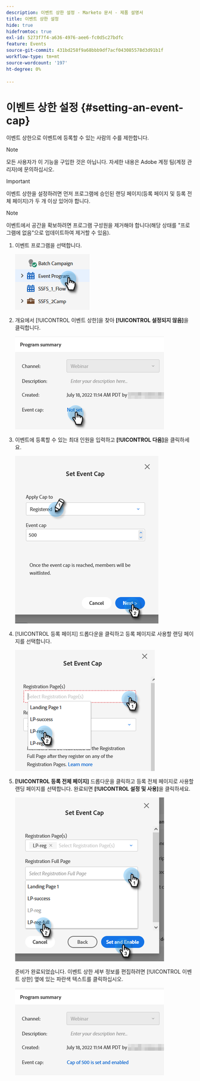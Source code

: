 ```yaml
---
description: 이벤트 상한 설정 - Marketo 문서 - 제품 설명서
title: 이벤트 상한 설정
hide: true
hidefromtoc: true
exl-id: 5273f7f4-a636-4976-aee6-fc0d5c27bdfc
feature: Events
source-git-commit: 431bd258f9a68bbb9df7acf043085578d3d91b1f
workflow-type: tm+mt
source-wordcount: '197'
ht-degree: 0%

---
```


# 이벤트 상한 설정 {#setting-an-event-cap}

이벤트 상한으로 이벤트에 등록할 수 있는 사람의 수를 제한합니다.

>[!NOTE]
>
>모든 사용자가 이 기능을 구입한 것은 아닙니다. 자세한 내용은 Adobe 계정 팀(계정 관리자)에 문의하십시오.

>[!IMPORTANT]
>이벤트 상한을 설정하려면 먼저 프로그램에 승인된 랜딩 페이지(등록 페이지 및 등록 전체 페이지)가 두 개 이상 있어야 합니다.

>[!NOTE]
>
>이벤트에서 공간을 확보하려면 프로그램 구성원을 제거해야 합니다(해당 상태를 &quot;프로그램에 없음&quot;으로 업데이트하여 제거할 수 있음).

1. 이벤트 프로그램을 선택합니다.

   ![](assets/setting-an-event-cap-1.png)

1. 개요에서 [!UICONTROL 이벤트 상한]을 찾아 **[!UICONTROL 설정되지 않음]**&#x200B;을 클릭합니다.

   ![](assets/setting-an-event-cap-2.png)

1. 이벤트에 등록할 수 있는 최대 인원을 입력하고 **[!UICONTROL 다음]**&#x200B;을 클릭하세요.

   ![](assets/setting-an-event-cap-3.png)

1. [!UICONTROL 등록 페이지] 드롭다운을 클릭하고 등록 페이지로 사용할 랜딩 페이지를 선택합니다.

   ![](assets/setting-an-event-cap-4.png)

1. **[!UICONTROL 등록 전체 페이지]** 드롭다운을 클릭하고 등록 전체 페이지로 사용할 랜딩 페이지를 선택합니다. 완료되면 **[!UICONTROL 설정 및 사용]**&#x200B;을 클릭하세요.

   ![](assets/setting-an-event-cap-5.png)

   준비가 완료되었습니다. 이벤트 상한 세부 정보를 편집하려면 [!UICONTROL 이벤트 상한] 옆에 있는 파란색 텍스트를 클릭하십시오.

   ![](assets/setting-an-event-cap-6.png)
